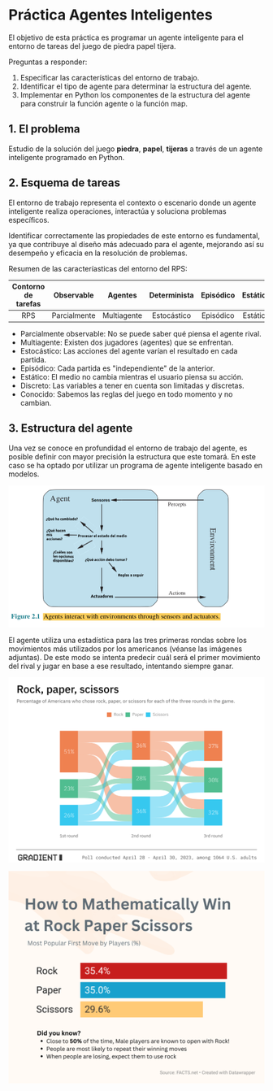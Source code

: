 # Práctica Agentes Inteligentes

El objetivo de esta práctica es programar un agente inteligente para el entorno de tareas del juego de piedra papel tijera.

Preguntas a responder:

1. Especificar las características del entorno de trabajo.
2. Identificar el tipo de agente para determinar la estructura del agente.
3. Implementar en Python los componentes de la estructura del agente para construir la función agente o la función map.

## 1. El problema

Estudio de la solución del juego **piedra**, **papel**, **tijeras** a través de un agente inteligente programado en Python.

## 2. Esquema de tareas

El entorno de trabajo representa el contexto o escenario donde un agente inteligente realiza operaciones, interactúa y soluciona problemas específicos.

Identificar correctamente las propiedades de este entorno es fundamental, ya que contribuye al diseño más adecuado para el agente, mejorando así su desempeño y eficacia en la resolución de problemas.

Resumen de las caracteríasticas del entorno del RPS:

Contorno de tarefas | Observable| Agentes | Determinista | Episódico | Estático | Discreto | Conocido
:---: | :---: | :---: | :---: | :---: | :---: | :---: | :---: |
 RPS | Parcialmente | Multiagente | Estocástico | Episódico | Estático |  Discreto | Conocido |

- Parcialmente observable: No se puede saber qué piensa el agente rival.
- Multiagente: Existen dos jugadores (agentes) que se enfrentan.
- Estocástico: Las acciones del agente varían el resultado en cada partida.
- Episódico: Cada partida es "independiente" de la anterior.
- Estático: El medio no cambia mientras el usuario piensa su acción.
- Discreto: Las variables a tener en cuenta son limitadas y discretas.
- Conocido: Sabemos las reglas del juego en todo momento y no cambian.

## 3. Estructura del agente

Una vez se conoce en profundidad el entorno de trabajo del agente, es posible definir con mayor precisión la estructura que este tomará. En este caso se ha optado por utilizar un programa de agente inteligente basado en modelos.

![img](doc/agenteInteligente.png)

El agente utiliza una estadística para las tres primeras rondas  sobre los movimientos más utilizados por los americanos (véanse las imágenes adjuntas). De este modo se intenta predecir cuál será el primer movimiento del rival y jugar en base a ese resultado, intentando siempre ganar.

![img](doc/rps1.png)

![img](doc/rps2.png)